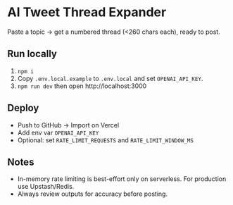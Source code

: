 # AI Tweet Thread Expander

Paste a topic → get a numbered thread (<260 chars each), ready to post.

## Run locally
1. `npm i`
2. Copy `.env.local.example` to `.env.local` and set `OPENAI_API_KEY`.
3. `npm run dev` then open http://localhost:3000

## Deploy
- Push to GitHub → Import on Vercel
- Add env var `OPENAI_API_KEY`
- Optional: set `RATE_LIMIT_REQUESTS` and `RATE_LIMIT_WINDOW_MS`

## Notes
- In-memory rate limiting is best-effort only on serverless. For production use Upstash/Redis.
- Always review outputs for accuracy before posting.